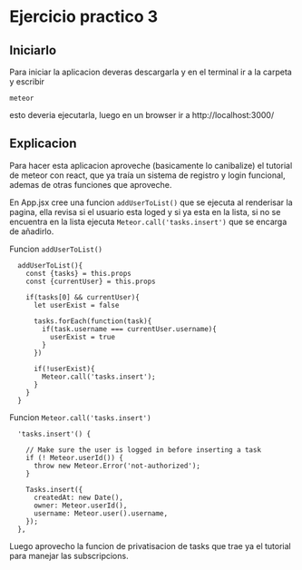 # Ejercicio practico 3

## Iniciarlo
Para iniciar la aplicacion deveras descargarla y en el terminal ir a la carpeta y escribir

` meteor `

esto deveria ejecutarla, luego en un browser ir a http://localhost:3000/


##  Explicacion
Para hacer esta aplicacion aproveche (basicamente lo canibalize) el tutorial de meteor con react, que ya traía un sistema de registro y login funcional, ademas de otras funciones que aproveche.

En App.jsx cree una funcion ` addUserToList() ` que se ejecuta al renderisar la pagina, ella revisa si el usuario esta loged y si ya esta en la lista, si no se encuentra en la lista ejecuta ` Meteor.call('tasks.insert') ` que se encarga de añadirlo.

Funcion ` addUserToList() `
```
  addUserToList(){
    const {tasks} = this.props
    const {currentUser} = this.props

    if(tasks[0] && currentUser){
      let userExist = false
      
      tasks.forEach(function(task){
        if(task.username === currentUser.username){
          userExist = true
        }
      })

      if(!userExist){
        Meteor.call('tasks.insert');
      }
    }
  }
```

Funcion ` Meteor.call('tasks.insert') `
```
  'tasks.insert'() {
 
    // Make sure the user is logged in before inserting a task
    if (! Meteor.userId()) {
      throw new Meteor.Error('not-authorized');
    }
 
    Tasks.insert({
      createdAt: new Date(),
      owner: Meteor.userId(),
      username: Meteor.user().username,
    });
  },
```

Luego aprovecho la funcion de privatisacion de tasks que trae ya el tutorial para manejar las subscripcions.